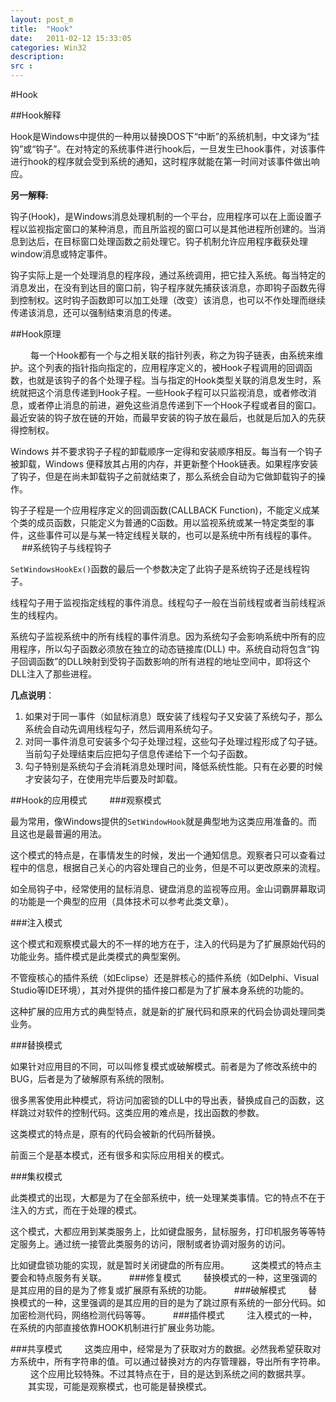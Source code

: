```yaml
---
layout: post_m
title:  "Hook"
date:   2011-02-12 15:33:05
categories: Win32
description: 
src : 
---
```


#Hook

##Hook解释

Hook是Windows中提供的一种用以替换DOS下“中断”的系统机制，中文译为“挂钩”或“钩子”。在对特定的系统事件进行hook后，一旦发生已hook事件，对该事件进行hook的程序就会受到系统的通知，这时程序就能在第一时间对该事件做出响应。

**另一解释:**

钩子(Hook)，是Windows消息处理机制的一个平台，应用程序可以在上面设置子程以监视指定窗口的某种消息，而且所监视的窗口可以是其他进程所创建的。当消息到达后，在目标窗口处理函数之前处理它。钩子机制允许应用程序截获处理window消息或特定事件。

钩子实际上是一个处理消息的程序段，通过系统调用，把它挂入系统。每当特定的消息发出，在没有到达目的窗口前，钩子程序就先捕获该消息，亦即钩子函数先得到控制权。这时钩子函数即可以加工处理（改变）该消息，也可以不作处理而继续传递该消息，还可以强制结束消息的传递。

##Hook原理

　　 每一个Hook都有一个与之相关联的指针列表，称之为钩子链表，由系统来维护。这个列表的指针指向指定的，应用程序定义的，被Hook子程调用的回调函数，也就是该钩子的各个处理子程。当与指定的Hook类型关联的消息发生时，系统就把这个消息传递到Hook子程。一些Hook子程可以只监视消息，或者修改消息，或者停止消息的前进，避免这些消息传递到下一个Hook子程或者目的窗口。最近安装的钩子放在链的开始，而最早安装的钩子放在最后，也就是后加入的先获得控制权。

Windows 并不要求钩子子程的卸载顺序一定得和安装顺序相反。每当有一个钩子被卸载，Windows 便释放其占用的内存，并更新整个Hook链表。如果程序安装了钩子，但是在尚未卸载钩子之前就结束了，那么系统会自动为它做卸载钩子的操作。

钩子子程是一个应用程序定义的回调函数(CALLBACK Function)，不能定义成某个类的成员函数，只能定义为普通的C函数。用以监视系统或某一特定类型的事件，这些事件可以是与某一特定线程关联的，也可以是系统中所有线程的事件。
　
##系统钩子与线程钩子

`SetWindowsHookEx()`函数的最后一个参数决定了此钩子是系统钩子还是线程钩子。

线程勾子用于监视指定线程的事件消息。线程勾子一般在当前线程或者当前线程派生的线程内。

系统勾子监视系统中的所有线程的事件消息。因为系统勾子会影响系统中所有的应用程序，所以勾子函数必须放在独立的动态链接库(DLL) 中。系统自动将包含“钩子回调函数”的DLL映射到受钩子函数影响的所有进程的地址空间中，即将这个DLL注入了那些进程。

**几点说明**：
1. 如果对于同一事件（如鼠标消息）既安装了线程勾子又安装了系统勾子，那么系统会自动先调用线程勾子，然后调用系统勾子。
2. 对同一事件消息可安装多个勾子处理过程，这些勾子处理过程形成了勾子链。当前勾子处理结束后应把勾子信息传递给下一个勾子函数。
3. 勾子特别是系统勾子会消耗消息处理时间，降低系统性能。只有在必要的时候才安装勾子，在使用完毕后要及时卸载。

##Hook的应用模式
　　
###观察模式

最为常用，像Windows提供的`SetWindowHook`就是典型地为这类应用准备的。而且这也是最普遍的用法。

这个模式的特点是，在事情发生的时候，发出一个通知信息。观察者只可以查看过程中的信息，根据自己关心的内容处理自己的业务，但是不可以更改原来的流程。

如全局钩子中，经常使用的鼠标消息、键盘消息的监视等应用。金山词霸屏幕取词的功能是一个典型的应用（具体技术可以参考此类文章）。

###注入模式

这个模式和观察模式最大的不一样的地方在于，注入的代码是为了扩展原始代码的功能业务。插件模式是此类模式的典型案例。

不管瘦核心的插件系统（如Eclipse）还是胖核心的插件系统（如Delphi、Visual Studio等IDE环境），其对外提供的插件接口都是为了扩展本身系统的功能的。

这种扩展的应用方式的典型特点，就是新的扩展代码和原来的代码会协调处理同类业务。

###替换模式

如果针对应用目的不同，可以叫修复模式或破解模式。前者是为了修改系统中的BUG，后者是为了破解原有系统的限制。

很多黑客使用此种模式，将访问加密锁的DLL中的导出表，替换成自己的函数，这样跳过对软件的控制代码。这类应用的难点是，找出函数的参数。

这类模式的特点是，原有的代码会被新的代码所替换。

前面三个是基本模式，还有很多和实际应用相关的模式。

###集权模式

此类模式的出现，大都是为了在全部系统中，统一处理某类事情。它的特点不在于注入的方式，而在于处理的模式。

这个模式，大都应用到某类服务上，比如键盘服务，鼠标服务，打印机服务等等特定服务上。通过统一接管此类服务的访问，限制或者协调对服务的访问。

比如键盘锁功能的实现，就是暂时关闭键盘的所有应用。
　　
这类模式的特点主要会和特点服务有关联。
　　
###修复模式
　　
替换模式的一种，这里强调的是其应用的目的是为了修复或扩展原有系统的功能。
　　
###破解模式
　　
替换模式的一种，这里强调的是其应用的目的是为了跳过原有系统的一部分代码。如加密检测代码，网络检测代码等等。
　　
###插件模式
　　
注入模式的一种，在系统的内部直接依靠HOOK机制进行扩展业务功能。
　　

###共享模式
　　
这类应用中，经常是为了获取对方的数据。必然我希望获取对方系统中，所有字符串的值。可以通过替换对方的内存管理器，导出所有字符串。
　　
这个应用比较特殊。不过其特点在于，目的是达到系统之间的数据共享。
　　其实现，可能是观察模式，也可能是替换模式。